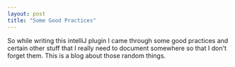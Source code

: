 ```yaml
---
layout: post
title: "Some Good Practices"
---
```

So while writing this intelliJ plugin I came through some good practices and certain other stuff that I really need to
document somewhere so that I don't forget them. This is a blog about those random things.